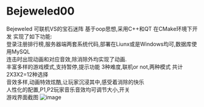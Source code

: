 # Bejeweled00
Bejeweled
可联机VS的宝石迷阵
基于oop思想,采用C++和QT 在CMake环境下开发
实现了如下功能:
<br>登录注册排行榜,服务器端两套系统代码,部署在Liunx或是Windows均可,数据库使用MySQL<br>
连击时出现动画和对应音效,除消除外均实现了动画.
<br>丰富多样的游戏模式,支持暂停,提示功能
     3种难度,联机or not,两种模式 共计2X3X2=12种选择 
<br>音效多样,动画特效炫酷,让玩家沉浸其中,感受着消除的快乐
<br>人性化的配置,P1,P2玩家音乐音效均可调节大小,开关
<br>游戏界面截图
![image](https://user-images.githubusercontent.com/74256608/126027935-a9522e62-01e3-4d05-bf8b-1827c79591bf.png)
